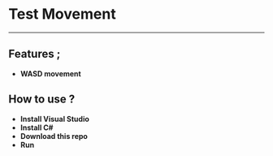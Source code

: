 # Test Movement
---
## Features ; </br>
- **WASD movement**</br>

## How to use ? </br>
- **Install Visual Studio**
- **Install C#**
- **Download this repo**
- **Run**</br>
